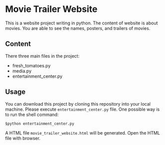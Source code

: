 # Movie Trailer Website
This is a website project writing in python. The content of website is about movies. You are able to see the names, posters, and trailers of movies.

## Content
There three main files in the project:
- fresh_tomatoes.py
- media.py
- entertainment_center.py

## Usage
You can download this project by cloning this repository into your local machine.
Please execute `entertainment_center.py` file. One possible way is to run the shell command:
```
$python entertainment_center.py
```
A HTML file `movie_trailer_website.html` will be generated. Open the HTML file with browser.
